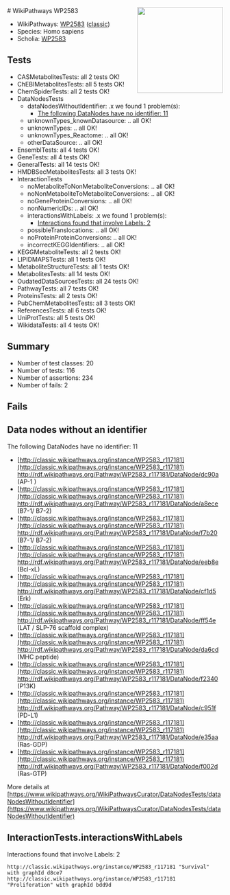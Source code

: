 <img style="float: right; width: 200px" src="https://upload.wikimedia.org/wikipedia/commons/thumb/8/83/Wplogo_with_text_500.png/640px-Wplogo_with_text_500.png" />
# WikiPathways WP2583

* WikiPathways: [WP2583](https://wikipathways.org/pathways/WP2583) ([classic](https://classic.wikipathways.org/instance/WP2583))
* Species: Homo sapiens
* Scholia: [WP2583](https://scholia.toolforge.org/wikipathways/WP2583)
## Tests
* CASMetabolitesTests: all 2 tests OK!
* ChEBIMetabolitesTests: all 5 tests OK!
* ChemSpiderTests: all 2 tests OK!
* DataNodesTests
    * dataNodesWithoutIdentifier: .x we found 1 problem(s):
        * [The following DataNodes have no identifier: 11](#8792c491)
    * unknownTypes_knownDatasource: .. all OK!
    * unknownTypes: .. all OK!
    * unknownTypes_Reactome: .. all OK!
    * otherDataSource: .. all OK!
* EnsemblTests: all 4 tests OK!
* GeneTests: all 4 tests OK!
* GeneralTests: all 14 tests OK!
* HMDBSecMetabolitesTests: all 3 tests OK!
* InteractionTests
    * noMetaboliteToNonMetaboliteConversions: .. all OK!
    * noNonMetaboliteToMetaboliteConversions: .. all OK!
    * noGeneProteinConversions: .. all OK!
    * nonNumericIDs: .. all OK!
    * interactionsWithLabels: .x we found 1 problem(s):
        * [Interactions found that involve Labels: 2](#630d2679)
    * possibleTranslocations: .. all OK!
    * noProteinProteinConversions: .. all OK!
    * incorrectKEGGIdentifiers: .. all OK!
* KEGGMetaboliteTests: all 2 tests OK!
* LIPIDMAPSTests: all 1 tests OK!
* MetaboliteStructureTests: all 1 tests OK!
* MetabolitesTests: all 14 tests OK!
* OudatedDataSourcesTests: all 24 tests OK!
* PathwayTests: all 7 tests OK!
* ProteinsTests: all 2 tests OK!
* PubChemMetabolitesTests: all 3 tests OK!
* ReferencesTests: all 6 tests OK!
* UniProtTests: all 5 tests OK!
* WikidataTests: all 4 tests OK!


## Summary

* Number of test classes: 20
* Number of tests: 116
* Number of assertions: 234
* Number of fails: 2

## Fails

<a name="8792c491" />

## Data nodes without an identifier

The following DataNodes have no identifier: 11

* [http://classic.wikipathways.org/instance/WP2583_r117181](http://classic.wikipathways.org/instance/WP2583_r117181) http://rdf.wikipathways.org/Pathway/WP2583_r117181/DataNode/dc90a (AP-1 )
* [http://classic.wikipathways.org/instance/WP2583_r117181](http://classic.wikipathways.org/instance/WP2583_r117181) http://rdf.wikipathways.org/Pathway/WP2583_r117181/DataNode/a8ece (B7-1/ B7-2)
* [http://classic.wikipathways.org/instance/WP2583_r117181](http://classic.wikipathways.org/instance/WP2583_r117181) http://rdf.wikipathways.org/Pathway/WP2583_r117181/DataNode/f7b20 (B7-1/ B7-2)
* [http://classic.wikipathways.org/instance/WP2583_r117181](http://classic.wikipathways.org/instance/WP2583_r117181) http://rdf.wikipathways.org/Pathway/WP2583_r117181/DataNode/eeb8e (Bcl-xL)
* [http://classic.wikipathways.org/instance/WP2583_r117181](http://classic.wikipathways.org/instance/WP2583_r117181) http://rdf.wikipathways.org/Pathway/WP2583_r117181/DataNode/cf1d5 (Erk)
* [http://classic.wikipathways.org/instance/WP2583_r117181](http://classic.wikipathways.org/instance/WP2583_r117181) http://rdf.wikipathways.org/Pathway/WP2583_r117181/DataNode/ff54e (LAT / SLP-76 scaffold complex)
* [http://classic.wikipathways.org/instance/WP2583_r117181](http://classic.wikipathways.org/instance/WP2583_r117181) http://rdf.wikipathways.org/Pathway/WP2583_r117181/DataNode/da6cd (MHC peptide)
* [http://classic.wikipathways.org/instance/WP2583_r117181](http://classic.wikipathways.org/instance/WP2583_r117181) http://rdf.wikipathways.org/Pathway/WP2583_r117181/DataNode/f2340 (P13K)
* [http://classic.wikipathways.org/instance/WP2583_r117181](http://classic.wikipathways.org/instance/WP2583_r117181) http://rdf.wikipathways.org/Pathway/WP2583_r117181/DataNode/c951f (PD-L1)
* [http://classic.wikipathways.org/instance/WP2583_r117181](http://classic.wikipathways.org/instance/WP2583_r117181) http://rdf.wikipathways.org/Pathway/WP2583_r117181/DataNode/e35aa (Ras-GDP)
* [http://classic.wikipathways.org/instance/WP2583_r117181](http://classic.wikipathways.org/instance/WP2583_r117181) http://rdf.wikipathways.org/Pathway/WP2583_r117181/DataNode/f002d (Ras-GTP)


More details at [https://www.wikipathways.org/WikiPathwaysCurator/DataNodesTests/dataNodesWithoutIdentifier](https://www.wikipathways.org/WikiPathwaysCurator/DataNodesTests/dataNodesWithoutIdentifier)

<a name="630d2679" />

## InteractionTests.interactionsWithLabels

Interactions found that involve Labels: 2
```
http://classic.wikipathways.org/instance/WP2583_r117181 "Survival" with graphId d8ce7
http://classic.wikipathways.org/instance/WP2583_r117181 "Proliferation" with graphId bdd9d
```

